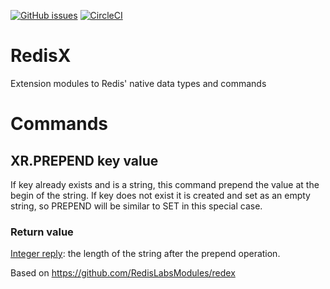 [![GitHub issues](https://img.shields.io/github/release/RedisLabsModules/RedisX.svg)](https://github.com/RedisLabsModules/RedisX/releases/latest)
[![CircleCI](https://circleci.com/gh/RedisLabsModules/RedisX/tree/master.svg?style=svg)](https://circleci.com/gh/RedisLabsModules/RedisX/tree/master)

# RedisX
Extension modules to Redis' native data types and commands




# Commands

## XR.PREPEND key value
If key already exists and is a string, this command prepend the value at the begin of the string. If key does not exist it is created and set as an empty string, so PREPEND will be similar to SET in this special case.

### Return value
[Integer reply](https://redis.io/topics/protocol#integer-reply): the length of the string after the prepend operation.



















Based on https://github.com/RedisLabsModules/redex
